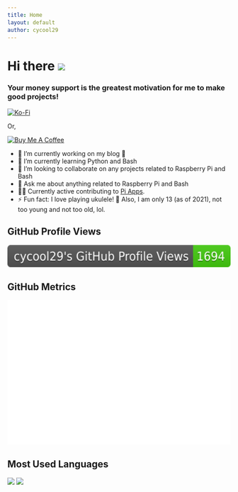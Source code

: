 ```yaml
---
title: Home
layout: default
author: cycool29
---
```



# Hi there <a href="https://github.com/cycool29/cycool29"><img src="https://media.giphy.com/media/hvRJCLFzcasrR4ia7z/giphy.gif" width="25px"></a> 


### **Your money support is the greatest motivation for me to make good projects!**

<a href="https://ko-fi.com/cycool29" target="_blank"><img src="https://github.com/cycool29/cycool29/raw/main/githubbutton_sm.svg" alt="Ko-Fi"></a>

Or, 

<a href="https://www.buymeacoffee.com/cycool29" target="_blank"><img src="https://cdn.buymeacoffee.com/buttons/default-black.png" alt="Buy Me A Coffee" height="41" width="174"></a>

- 🔭  I’m currently working on my blog 📝
- 🌱  I’m currently learning Python and Bash
- 👯 I’m looking to collaborate on any projects related to Raspberry Pi and Bash
- 💬  Ask me about anything related to Raspberry Pi and Bash
- 👨‍💻  Currently active contributing to [Pi Apps](https://github.com/Botspot/pi-apps).
- ⚡ Fun fact:  I love playing ukulele! 🎸 Also, I am only 13 (as of 2021), not too young and not too old, lol.


## GitHub Profile Views
[<img src="https://raw.githubusercontent.com/cycool29/cycool29/main/profile-views.svg" height="50"/>](https://github.com/cycool29)


## GitHub Metrics 

![GitHub Metrics](https://github.com/cycool29/cycool29/raw/main/github-metrics.svg)

## Most Used Languages
[<img src="https://github-readme-stats.vercel.app/api/top-langs/?username=cycool29&exclude_repo=cycool29,cycool29.github.io,fsnotifier-pycharm-rpi,hacker-theme-linux,hacker-theme-geany&title_color=00ff00&text_color=00ff00&icon_color=00ff00&border_color=00ff00&bg_color=000000">](https://github.com/cycool29) ![](https://bit.ly/cycool29-profile)
